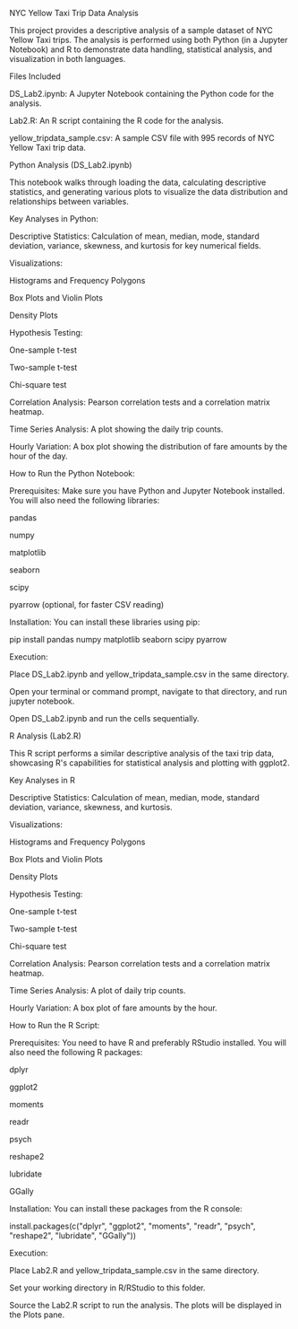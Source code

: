 NYC Yellow Taxi Trip Data Analysis

This project provides a descriptive analysis of a sample dataset of NYC Yellow Taxi trips. The analysis is performed using both Python (in a Jupyter Notebook) and R to demonstrate data handling, statistical analysis, and visualization in both languages.

Files Included

DS_Lab2.ipynb: A Jupyter Notebook containing the Python code for the analysis.

Lab2.R: An R script containing the R code for the analysis.

yellow_tripdata_sample.csv: A sample CSV file with 995 records of NYC Yellow Taxi trip data.

Python Analysis (DS_Lab2.ipynb)

This notebook walks through loading the data, calculating descriptive statistics, and generating various plots to visualize the data distribution and relationships between variables.

Key Analyses in Python:

Descriptive Statistics: Calculation of mean, median, mode, standard deviation, variance, skewness, and kurtosis for key numerical fields.

Visualizations:

Histograms and Frequency Polygons

Box Plots and Violin Plots

Density Plots

Hypothesis Testing:

One-sample t-test

Two-sample t-test

Chi-square test

Correlation Analysis: Pearson correlation tests and a correlation matrix heatmap.

Time Series Analysis: A plot showing the daily trip counts.

Hourly Variation: A box plot showing the distribution of fare amounts by the hour of the day.

How to Run the Python Notebook:

Prerequisites: Make sure you have Python and Jupyter Notebook installed. You will also need the following libraries:

pandas

numpy

matplotlib

seaborn

scipy

pyarrow (optional, for faster CSV reading)

Installation: You can install these libraries using pip:

pip install pandas numpy matplotlib seaborn scipy pyarrow

Execution:

Place DS_Lab2.ipynb and yellow_tripdata_sample.csv in the same directory.

Open your terminal or command prompt, navigate to that directory, and run jupyter notebook.

Open DS_Lab2.ipynb and run the cells sequentially.

R Analysis (Lab2.R)


This R script performs a similar descriptive analysis of the taxi trip data, showcasing R's capabilities for statistical analysis and plotting with ggplot2.

Key Analyses in R

Descriptive Statistics: Calculation of mean, median, mode, standard deviation, variance, skewness, and kurtosis.

Visualizations:

Histograms and Frequency Polygons

Box Plots and Violin Plots

Density Plots

Hypothesis Testing:

One-sample t-test

Two-sample t-test

Chi-square test

Correlation Analysis: Pearson correlation tests and a correlation matrix heatmap.

Time Series Analysis: A plot of daily trip counts.

Hourly Variation: A box plot of fare amounts by the hour.

How to Run the R Script:

Prerequisites: You need to have R and preferably RStudio installed. You will also need the following R packages:

dplyr

ggplot2

moments

readr

psych

reshape2

lubridate

GGally

Installation: You can install these packages from the R console:

install.packages(c("dplyr", "ggplot2", "moments", "readr", "psych", "reshape2", "lubridate", "GGally"))

Execution:

Place Lab2.R and yellow_tripdata_sample.csv in the same directory.

Set your working directory in R/RStudio to this folder.

Source the Lab2.R script to run the analysis. The plots will be displayed in the Plots pane.

